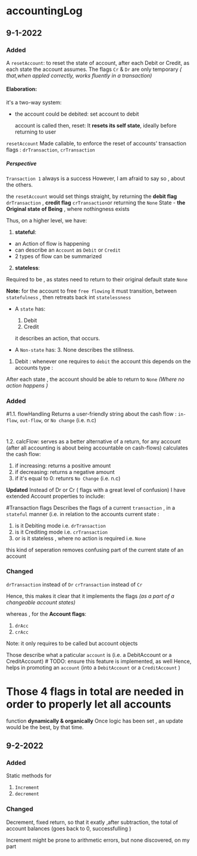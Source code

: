 # accountingLog

## 9-1-2022


### Added 
A `resetAccount`:  to reset the state of account, after each Debit or Credit, 
as each state the account assumes. The flags `Cr` & `Dr` are only temporary
*( that,when appled correctly, works fluently in a transaction)* 


#### Elaboration: 
it's a two-way system: 
- the account could be debited:
    set account to debit
    
    account is called 
    then, reset:
    It **resets its self state**,  ideally before returning to user


`resetAccount`
Made callable, to enforce the reset of accounts' transaction flags : `drTransaction`, `crTransaction`

##### Perspective

`Transaction 1` always is a success 
However, I am afraid to say so , about  the others.

the `resetAccount` would set things straight, by  returning the **debit flag** `drTransaction` , **credit flag** `crTransaction`or returning the `None` State - **the Original state of Being** , where nothingness exists
 
Thus, on a higher level, we have: 
 
 1. **stateful**: 
 - an Action of flow is happening
 -  can describe an `Account` as `Debit` or `Credit`
- 2 types of flow can be summarized
 2. **stateless**:
 
 Required to be , as states need to return to their original default state `None`
 
 **Note:**
     for the account to free `free flowing`
     it must transition, between `statefulness` , then retreats back int `statelessness`
 
- A `state` has: 
    1. Debit 
    2. Credit 

    it describes an action, that occurs.
        
- A `Non-state` has:
    3. None
    describes the stillness.
    

 1. Debit : whenever one requires to `debit` the account 
 this depends on the accounts type : 
 
 After each state ,  the account should be able to return to `None` 
 *(Where no action happens )*
 

### Added 
 #1.1. flowHandling 
 Returns a user-friendly string about the cash flow : `in-flow`, `out-flow`, or `No change` (i.e. n.c)
 
 # 
 1.2. calcFlow: serves as a better alternative of a return, for any account
 (after all accounting is about being accountable on cash-flows)
 calculates the cash flow:

 1. if increasing: returns a positive amount 
 2. if decreasing: returns a negative amount 
 3. if it's equal to 0: retunrs `No Change` (i.e. n.c)
 
 **Updated**
 Instead of Dr or Cr ( flags with a great level of confusion)
 I have extended Account properties to include:
 
 #Transaction flags
 Describes the flags of a current `transaction` , in a `stateful` manner 
 (i.e. in relation to the accounts current state : 
 1. is it Debiting mode i.e. `drTransaction`
 2. is it Crediting mode i.e. `crTransaction`
 3. or is it stateless , where no action is required i.e. `None`
 
 this kind of seperation removes confusing part of the current state of an account 
 
### Changed 
 
 `drTransaction` instead of `Dr`
 `crTransaction` instead of `Cr`
 
 Hence, this makes it clear that it implements the flags *(as a  part of a changeable account states)*
 
 whereas , for the **Account flags**:
 
1.  `drAcc`
2. ` crAcc `

Note: it only requires to be called but account objects

Those describe what a paticular `account` is (i.e. a DebitAccount or a CreditAccount) # TODO: ensure this feature is implemented, as well 
 Hence, helps in promoting an `account` (into a `DebitAccount` or a `CreditAccount` )
 
 
 # Those 4 flags in total are needed in order to properly let all accounts 
 function **dynamically & organically**
 Once logic has been set , an update would be the best, by that time.
 
 ## 9-2-2022
 
 ### Added 
 
 Static methods for 
 
 1. `Increment` 
 2. `decrement` 
 
 ### Changed 
 Decrement, fixed return, so that it exatly ,after subtraction, the total of account balances 
 (goes back to 0, successfulling )
 
 Increment might be prone to arithmetic errors, but none discovered, on my part
